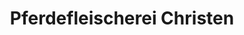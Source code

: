 ---
title: "Pferdefleischerei Christen"
url: /muehlberg-elbe/pferdefleischerei-christen/
shop: Metzgerei
---